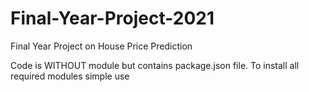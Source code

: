 <!--
*** You are not suppose to be here but okay.
*** This is a reference to another Github readme temple
*** https://github.com/othneildrew/Best-README-Template/blob/master/README.md
*** Basically that's all I want to say. Good Luck and have fun. 
-->

# Final-Year-Project-2021
Final Year Project on House Price Prediction


Code is WITHOUT module but contains package.json file. To install all required modules simple use



<!-- MARKDOWN LINKS & IMAGES -->
<!-- https://www.markdownguide.org/basic-syntax/#reference-style-links -->
[forks-shield]: https://img.shields.io/github/forks/othneildrew/Best-README-Template.svg?style=for-the-badge
[forks-url]: https://github.com/kin9787/Final-Year-Project-2021/network/members

